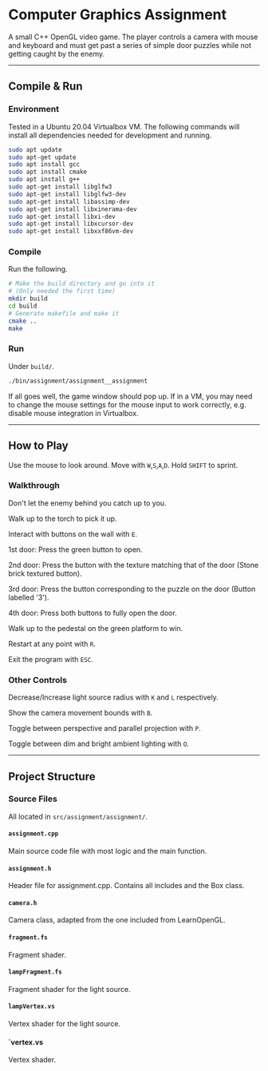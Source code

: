 # Computer Graphics Assignment

A small C++ OpenGL video game. The player controls a camera with mouse and
keyboard and must get past a series of simple door puzzles while not getting
caught by the enemy.

---

## Compile & Run

### Environment

Tested in a Ubuntu 20.04 Virtualbox VM. The following commands will install
all dependencies needed for development and running.

```sh
sudo apt update
sudo apt-get update
sudo apt install gcc
sudo apt install cmake
sudo apt install g++
sudo apt-get install libglfw3
sudo apt-get install libglfw3-dev
sudo apt-get install libassimp-dev
sudo apt-get install libxinerama-dev
sudo apt-get install libxi-dev
sudo apt-get install libxcursor-dev
sudo apt-get install libxxf86vm-dev
```

### Compile

Run the following.

```sh
# Make the build directory and go into it
# (Only needed the first time)
mkdir build
cd build
# Generate makefile and make it
cmake ..
make
```

### Run

Under `build/`.

```sh
./bin/assignment/assignment__assignment
```

If all goes well, the game window should pop up. If in a VM, you may
need to change the mouse settings for the mouse input to work
correctly, e.g. disable mouse integration in Virtualbox.

---

## How to Play

Use the mouse to look around. Move with `W`,`S`,`A`,`D`. Hold
`SHIFT` to sprint.

### Walkthrough

Don't let the enemy behind you catch up to you.

Walk up to the torch to pick it up.

Interact with buttons on the wall with `E`.

1st door: Press the green button to open.

2nd door: Press the button with the texture matching that of the door
(Stone brick textured button).

3rd door: Press the button corresponding to the puzzle on the door
(Button labelled '3').

4th door: Press both buttons to fully open the door.

Walk up to the pedestal on the green platform to win.

Restart at any point with `R`.

Exit the program with `ESC`.

### Other Controls

Decrease/Increase light source radius with `K` and `L` respectively.

Show the camera movement bounds with `B`.

Toggle between perspective and parallel projection with `P`.

Toggle between dim and bright ambient lighting with `O`.

---

## Project Structure

### Source Files

All located in `src/assignment/assignment/`.

#### `assignment.cpp`

Main source code file with most logic and the main function.

#### `assignment.h`

Header file for assignment.cpp. Contains all includes and the Box class.

#### `camera.h`

Camera class, adapted from the one included from LearnOpenGL.

#### `fragment.fs`

Fragment shader.

#### `lampFragment.fs`

Fragment shader for the light source.

#### `lampVertex.vs`

Vertex shader for the light source.

#### `vertex.vs

Vertex shader.
